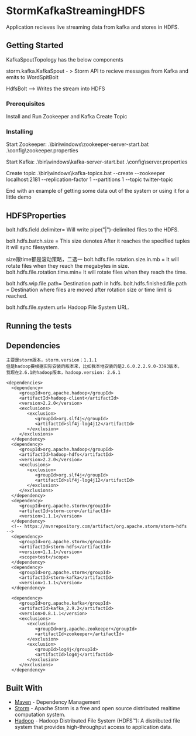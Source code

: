 # StormKafkaStreamingHDFS

Application recieves live streaming data from kafka and stores in HDFS.

## Getting Started

KafkaSpoutTopology has the below components

storm.kafka.KafkaSpout - > Storm API to recieve messages from Kafka and emits to WordSpitBolt

HdfsBolt -->  Writes the stream into HDFS



### Prerequisites

Install and Run Zookeeper and Kafka
Create Topic

### Installing


Start Zookeeper:
.\bin\windows\zookeeper-server-start.bat .\config\zookeeper.properties

Start Kafka:
.\bin\windows\kafka-server-start.bat .\config\server.properties


Create topic
.\bin\windows\kafka-topics.bat --create --zookeeper localhost:2181 --replication-factor 1 --partitions 1 --topic twitter-topic


End with an example of getting some data out of the system or using it for a little demo

## HDFSProperties


bolt.hdfs.field.delimiter=   Will write pipe("|")-delimited files to the HDFS.

bolt.hdfs.batch.size = This size denotes After it reaches the specified tuples it will sync filesystem.

size跟time都是滚动策略，二选一
bolt.hdfs.file.rotation.size.in.mb  = It will rotate files when they reach the megabytes in size.
bolt.hdfs.file.rotation.time.min= It will rotate files when they reach the time.

bolt.hdfs.wip.file.path= Destination path in hdfs.
bolt.hdfs.finished.file.path = Destination where files are moved after rotation size or time limit is reached.

bolt.hdfs.file.system.url= Hadoop File System URL.

## Running the tests





## Dependencies

    主要是storm版本，storm.version：1.1.1
    但是hadoop要根据实际安装的版本来，比如我本地安装的是2.6.0.2.2.9.0-3393版本，
    我现在2.6.1的hadoop版本，hadoop.version: 2.6.1
	 
	<dependencies>
      <dependency>
         <groupId>org.apache.hadoop</groupId>
         <artifactId>hadoop-client</artifactId>
         <version>2.2.0</version>
         <exclusions>
            <exclusion>
               <groupId>org.slf4j</groupId>
               <artifactId>slf4j-log4j12</artifactId>
            </exclusion>
         </exclusions>
      </dependency>
      <dependency>
         <groupId>org.apache.hadoop</groupId>
         <artifactId>hadoop-hdfs</artifactId>
         <version>2.2.0</version>
         <exclusions>
            <exclusion>
               <groupId>org.slf4j</groupId>
               <artifactId>slf4j-log4j12</artifactId>
            </exclusion>
         </exclusions>
      </dependency>
      <dependency>
         <groupId>org.apache.storm</groupId>
         <artifactId>storm-core</artifactId>
         <version>1.1.1</version>
      </dependency>
      <!-- https://mvnrepository.com/artifact/org.apache.storm/storm-hdfs -->
      <dependency>
         <groupId>org.apache.storm</groupId>
         <artifactId>storm-hdfs</artifactId>
         <version>1.1.1</version>
         <scope>test</scope>
      </dependency>
      <dependency>
         <groupId>org.apache.storm</groupId>
         <artifactId>storm-kafka</artifactId>
         <version>1.1.1</version>
      </dependency>

      <dependency>
         <groupId>org.apache.kafka</groupId>
         <artifactId>kafka_2.9.2</artifactId>
         <version>0.8.1.1</version>
         <exclusions>
            <exclusion>
               <groupId>org.apache.zookeeper</groupId>
               <artifactId>zookeeper</artifactId>
            </exclusion>
            <exclusion>
               <groupId>log4j</groupId>
               <artifactId>log4j</artifactId>
            </exclusion>
         </exclusions>
      </dependency>

## Built With

* [Maven](https://maven.apache.org/) - Dependency Management
* [Storm](http://storm.apache.org/) - Apache Storm is a free and open source distributed realtime computation system.
* [Hadoop](http://hadoop.apache.org/) - Hadoop Distributed File System (HDFS™): A distributed file system that provides high-throughput access to application data. 



